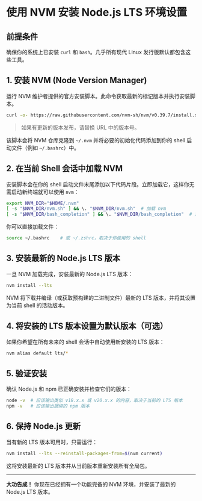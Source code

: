 # 使用 NVM 安装 Node.js LTS 环境设置

## 前提条件
确保你的系统上已安装 `curl` 和 `bash`。几乎所有现代 Linux 发行版默认都包含这些工具。

## 1. 安装 NVM (Node Version Manager)
运行 NVM 维护者提供的官方安装脚本。此命令获取最新的标记版本并执行安装脚本。

```bash
curl -o- https://raw.githubusercontent.com/nvm-sh/nvm/v0.39.7/install.sh | bash
```

> 如果有更新的版本发布，请替换 URL 中的版本号。

该脚本会将 NVM 仓库克隆到 `~/.nvm` 并将必要的初始化代码添加到你的 shell 启动文件（例如 `~/.bashrc`）中。

## 2. 在当前 Shell 会话中加载 NVM
安装脚本会在你的 shell 启动文件末尾添加以下代码片段。立即加载它，这样你无需启动新终端就可以使用 `nvm`：

```bash
export NVM_DIR="$HOME/.nvm"
[ -s "$NVM_DIR/nvm.sh" ] && \. "$NVM_DIR/nvm.sh"  # 加载 nvm
[ -s "$NVM_DIR/bash_completion" ] && \. "$NVM_DIR/bash_completion"  # 加载 nvm bash 自动完成
```

你可以直接加载文件：

```bash
source ~/.bashrc    # 或 ~/.zshrc，取决于你使用的 shell
```

## 3. 安装最新的 Node.js LTS 版本
一旦 NVM 加载完成，安装最新的 Node.js LTS 版本：

```bash
nvm install --lts
```

NVM 将下载并编译（或获取预构建的二进制文件）最新的 LTS 版本，并将其设置为当前 shell 的活动版本。

## 4. 将安装的 LTS 版本设置为默认版本（可选）
如果你希望在所有未来的 shell 会话中自动使用新安装的 LTS 版本：

```bash
nvm alias default lts/*
```

## 5. 验证安装
确认 Node.js 和 npm 已正确安装并检查它们的版本：

```bash
node -v  # 应该输出类似 v18.x.x 或 v20.x.x 的内容，取决于当前的 LTS 版本
npm -v   # 应该输出捆绑的 npm 版本
```

## 6. 保持 Node.js 更新
当有新的 LTS 版本可用时，只需运行：

```bash
nvm install --lts --reinstall-packages-from=$(nvm current)
```

这将安装最新的 LTS 版本并从当前版本重新安装所有全局包。

---

**大功告成！** 你现在已经拥有一个功能完备的 NVM 环境，并安装了最新的 Node.js LTS 版本。 